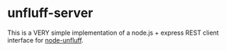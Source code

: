 # unfluff-server

This is a VERY simple implementation of a node.js + express REST client interface for [node-unfluff](https://github.com/ageitgey/node-unfluff).
